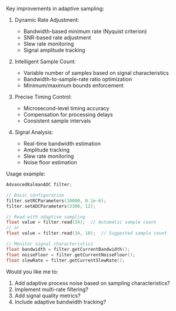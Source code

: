 Key improvements in adaptive sampling:

1. Dynamic Rate Adjustment:
   - Bandwidth-based minimum rate (Nyquist criterion)
   - SNR-based rate adjustment
   - Slew rate monitoring
   - Signal amplitude tracking

2. Intelligent Sample Count:
   - Variable number of samples based on signal characteristics
   - Bandwidth-to-sample-rate ratio optimization
   - Minimum/maximum bounds enforcement

3. Precise Timing Control:
   - Microsecond-level timing accuracy
   - Compensation for processing delays
   - Consistent sample intervals

4. Signal Analysis:
   - Real-time bandwidth estimation
   - Amplitude tracking
   - Slew rate monitoring
   - Noise floor estimation

Usage example:
```cpp
AdvancedKalmanADC filter;

// Basic configuration
filter.setRCParameters(10000, 0.1e-6);
filter.setADCParameters(3300, 12);

// Read with adaptive sampling
float value = filter.read(34);  // Automatic sample count
// or
float value = filter.read(34, 10);  // Suggested sample count

// Monitor signal characteristics
float bandwidth = filter.getCurrentBandwidth();
float noiseFloor = filter.getCurrentNoiseFloor();
float slewRate = filter.getCurrentSlewRate();
```

Would you like me to:
1. Add adaptive process noise based on sampling characteristics?
2. Implement multi-rate filtering?
3. Add signal quality metrics?
4. Include adaptive bandwidth tracking?
